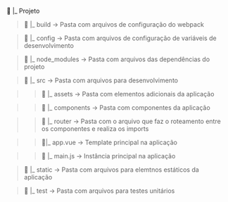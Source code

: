 :file_folder: |_ Projeto

>:file_folder: |_ build -> Pasta com arquivos de configuração do webpack

>:file_folder: |_ config -> Pasta com arquivos de configuração de variáveis de desenvolvimento

>:file_folder: |_ node_modules -> Pasta com arquivos das dependências do projeto

>:file_folder: |_ src -> Pasta com arquivos para desenvolvimento

>>:file_folder: |_ assets -> Pasta com elementos adicionais da aplicação

>>:file_folder: |_ components -> Pasta com componentes da aplicação

>>:file_folder: |_ router -> Pasta com o arquivo que faz o roteamento entre os componentes e realiza os imports 

>>:page_facing_up:|_ app.vue -> Template principal na aplicação

>>:page_facing_up: |_ main.js -> Instância principal na aplicação
  
>:file_folder: |_ static -> Pasta com arquivos para elemtnos estáticos da aplicação

>:file_folder: |_ test -> Pasta com arquivos para testes unitários
